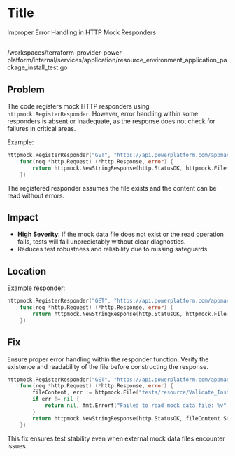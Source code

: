 # Title

Improper Error Handling in HTTP Mock Responders

##

/workspaces/terraform-provider-power-platform/internal/services/application/resource_environment_application_package_install_test.go

## Problem

The code registers mock HTTP responders using `httpmock.RegisterResponder`. However, error handling within some responders is absent or inadequate, as the response does not check for failures in critical areas.

Example:

```go
httpmock.RegisterResponder("GET", "https://api.powerplatform.com/appmanagement/environments/402c2b45-f5dc-e561-869f-368544f94a13/operations/475af49d-9bca-437f-8be1-9e467f44be8a?api-version=1",
    func(req *http.Request) (*http.Response, error) {
        return httpmock.NewStringResponse(http.StatusOK, httpmock.File("tests/resource/Validate_Install/get_operation.json").String()), nil
    })
```

The registered responder assumes the file exists and the content can be read without errors.

## Impact

- **High Severity**: If the mock data file does not exist or the read operation fails, tests will fail unpredictably without clear diagnostics.
- Reduces test robustness and reliability due to missing safeguards.

## Location

Example responder:

```go
httpmock.RegisterResponder("GET", "https://api.powerplatform.com/appmanagement/environments/402c2b45-f5dc-e561-869f-368544f94a13/operations/475af49d-9bca-437f-8be1-9e467f44be8a?api-version=1",
    func(req *http.Request) (*http.Response, error) {
        return httpmock.NewStringResponse(http.StatusOK, httpmock.File("tests/resource/Validate_Install/get_operation.json").String()), nil
    })
```

## Fix

Ensure proper error handling within the responder function. Verify the existence and readability of the file before constructing the response.

```go
httpmock.RegisterResponder("GET", "https://api.powerplatform.com/appmanagement/environments/402c2b45-f5dc-e561-869f-368544f94a13/operations/475af49d-9bca-437f-8be1-9e467f44be8a?api-version=1",
    func(req *http.Request) (*http.Response, error) {
        fileContent, err := httpmock.File("tests/resource/Validate_Install/get_operation.json")
        if err != nil {
            return nil, fmt.Errorf("Failed to read mock data file: %v", err)
        }
        return httpmock.NewStringResponse(http.StatusOK, fileContent.String()), nil
    })
```

This fix ensures test stability even when external mock data files encounter issues.
